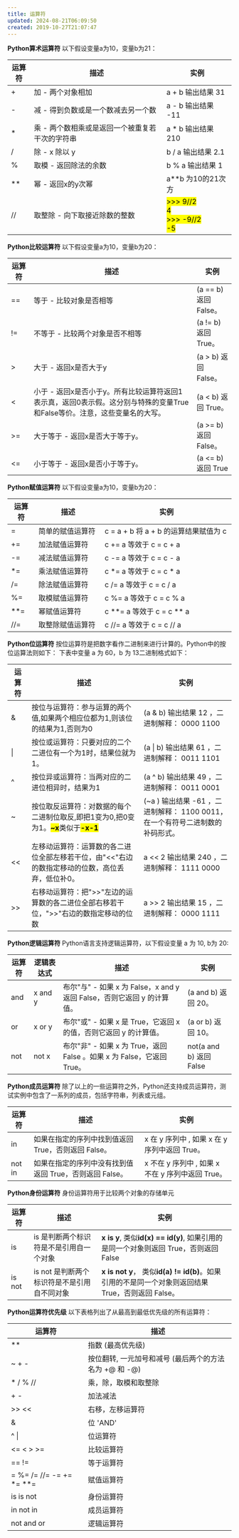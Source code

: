 ```yaml
---
title: 运算符
updated: 2024-08-21T06:09:50
created: 2019-10-27T21:07:47
---
```


**Python算术运算符**
以下假设变量a为10，变量b为21：
<table>
<colgroup>
<col style="width: 10%" />
<col style="width: 58%" />
<col style="width: 30%" />
</colgroup>
<thead>
<tr class="header">
<th><strong>运算符</strong></th>
<th><strong>描述</strong></th>
<th><strong>实例</strong></th>
</tr>
</thead>
<tbody>
<tr class="odd">
<td>+</td>
<td>加 - 两个对象相加</td>
<td>a + b 输出结果 31</td>
</tr>
<tr class="even">
<td>-</td>
<td>减 - 得到负数或是一个数减去另一个数</td>
<td>a - b 输出结果 -11</td>
</tr>
<tr class="odd">
<td>*</td>
<td>乘 - 两个数相乘或是返回一个被重复若干次的字符串</td>
<td>a * b 输出结果 210</td>
</tr>
<tr class="even">
<td>/</td>
<td>除 - x 除以 y</td>
<td>b / a 输出结果 2.1</td>
</tr>
<tr class="odd">
<td>%</td>
<td>取模 - 返回除法的余数</td>
<td>b % a 输出结果 1</td>
</tr>
<tr class="even">
<td>**</td>
<td>幂 - 返回x的y次幂</td>
<td>a**b 为10的21次方</td>
</tr>
<tr class="odd">
<td>//</td>
<td>取整除 - 向下取接近除数的整数</td>
<td><mark>&gt;&gt;&gt; 9//2<br />
4<br />
&gt;&gt;&gt; -9//2<br />
-5</mark></td>
</tr>
</tbody>
</table>

**Python比较运算符**
以下假设变量a为10，变量b为20：
<table>
<colgroup>
<col style="width: 10%" />
<col style="width: 72%" />
<col style="width: 17%" />
</colgroup>
<thead>
<tr class="header">
<th><strong>运算符</strong></th>
<th><strong>描述</strong></th>
<th><strong>实例</strong></th>
</tr>
</thead>
<tbody>
<tr class="odd">
<td>==</td>
<td>等于 - 比较对象是否相等</td>
<td>(a == b) 返回 False。</td>
</tr>
<tr class="even">
<td>!=</td>
<td>不等于 - 比较两个对象是否不相等</td>
<td>(a != b) 返回 True。</td>
</tr>
<tr class="odd">
<td>&gt;</td>
<td>大于 - 返回x是否大于y</td>
<td>(a &gt; b) 返回 False。</td>
</tr>
<tr class="even">
<td>&lt;</td>
<td>小于 - 返回x是否小于y。所有比较运算符返回1表示真，返回0表示假。这分别与特殊的变量True和False等价。注意，这些变量名的大写。</td>
<td>(a &lt; b) 返回 True。</td>
</tr>
<tr class="odd">
<td>&gt;=</td>
<td>大于等于 - 返回x是否大于等于y。</td>
<td>(a &gt;= b) 返回 False。</td>
</tr>
<tr class="even">
<td>&lt;=</td>
<td>小于等于 - 返回x是否小于等于y。</td>
<td>(a &lt;= b) 返回 True</td>
</tr>
</tbody>
</table>

**Python赋值运算符**
以下假设变量a为10，变量b为20：
<table>
<colgroup>
<col style="width: 12%" />
<col style="width: 29%" />
<col style="width: 57%" />
</colgroup>
<thead>
<tr class="header">
<th><strong>运算符</strong></th>
<th><strong>描述</strong></th>
<th><strong>实例</strong></th>
</tr>
</thead>
<tbody>
<tr class="odd">
<td>=</td>
<td>简单的赋值运算符</td>
<td>c = a + b 将 a + b 的运算结果赋值为 c</td>
</tr>
<tr class="even">
<td>+=</td>
<td>加法赋值运算符</td>
<td>c += a 等效于 c = c + a</td>
</tr>
<tr class="odd">
<td>-=</td>
<td>减法赋值运算符</td>
<td>c -= a 等效于 c = c - a</td>
</tr>
<tr class="even">
<td>*=</td>
<td>乘法赋值运算符</td>
<td>c *= a 等效于 c = c * a</td>
</tr>
<tr class="odd">
<td>/=</td>
<td>除法赋值运算符</td>
<td>c /= a 等效于 c = c / a</td>
</tr>
<tr class="even">
<td>%=</td>
<td>取模赋值运算符</td>
<td>c %= a 等效于 c = c % a</td>
</tr>
<tr class="odd">
<td>**=</td>
<td>幂赋值运算符</td>
<td>c **= a 等效于 c = c ** a</td>
</tr>
<tr class="even">
<td>//=</td>
<td>取整除赋值运算符</td>
<td>c //= a 等效于 c = c // a</td>
</tr>
</tbody>
</table>

**Python位运算符**
按位运算符是把数字看作二进制来进行计算的。Python中的按位运算法则如下：
下表中变量 a 为 60，b 为 13二进制格式如下：
<table>
<colgroup>
<col style="width: 9%" />
<col style="width: 49%" />
<col style="width: 40%" />
</colgroup>
<thead>
<tr class="header">
<th><strong>运算符</strong></th>
<th><strong>描述</strong></th>
<th><strong>实例</strong></th>
</tr>
</thead>
<tbody>
<tr class="odd">
<td>&amp;</td>
<td>按位与运算符：参与运算的两个值,如果两个相应位都为1,则该位的结果为1,否则为0</td>
<td>(a &amp; b) 输出结果 12 ，二进制解释： 0000 1100</td>
</tr>
<tr class="even">
<td>|</td>
<td>按位或运算符：只要对应的二个二进位有一个为1时，结果位就为1。</td>
<td>(a | b) 输出结果 61 ，二进制解释： 0011 1101</td>
</tr>
<tr class="odd">
<td>^</td>
<td>按位异或运算符：当两对应的二进位相异时，结果为1</td>
<td>(a ^ b) 输出结果 49 ，二进制解释： 0011 0001</td>
</tr>
<tr class="even">
<td>~</td>
<td>按位取反运算符：对数据的每个二进制位取反,即把1变为0,把0变为1。<strong><mark>~x</mark></strong>类似于<strong><mark>-x-1</mark></strong></td>
<td>(~a ) 输出结果 -61 ，二进制解释： 1100 0011， 在一个有符号二进制数的补码形式。</td>
</tr>
<tr class="odd">
<td>&lt;&lt;</td>
<td>左移动运算符：运算数的各二进位全部左移若干位，由"&lt;&lt;"右边的数指定移动的位数，高位丢弃，低位补0。</td>
<td>a &lt;&lt; 2 输出结果 240 ，二进制解释： 1111 0000</td>
</tr>
<tr class="even">
<td>&gt;&gt;</td>
<td>右移动运算符：把"&gt;&gt;"左边的运算数的各二进位全部右移若干位，"&gt;&gt;"右边的数指定移动的位数</td>
<td>a &gt;&gt; 2 输出结果 15 ，二进制解释： 0000 1111</td>
</tr>
</tbody>
</table>

**Python逻辑运算符**
Python语言支持逻辑运算符，以下假设变量 a 为 10, b为 20:
<table>
<colgroup>
<col style="width: 10%" />
<col style="width: 13%" />
<col style="width: 55%" />
<col style="width: 21%" />
</colgroup>
<thead>
<tr class="header">
<th><strong>运算符</strong></th>
<th><strong>逻辑表达式</strong></th>
<th><strong>描述</strong></th>
<th><strong>实例</strong></th>
</tr>
</thead>
<tbody>
<tr class="odd">
<td>and</td>
<td>x and y</td>
<td>布尔"与" - 如果 x 为 False，x and y 返回 False，否则它返回 y 的计算值。</td>
<td>(a and b) 返回 20。</td>
</tr>
<tr class="even">
<td>or</td>
<td>x or y</td>
<td>布尔"或" - 如果 x 是 True，它返回 x 的值，否则它返回 y 的计算值。</td>
<td>(a or b) 返回 10。</td>
</tr>
<tr class="odd">
<td>not</td>
<td>not x</td>
<td>布尔"非" - 如果 x 为 True，返回 False 。如果 x 为 False，它返回 True。</td>
<td>not(a and b) 返回 False</td>
</tr>
</tbody>
</table>

**Python成员运算符**
除了以上的一些运算符之外，Python还支持成员运算符，测试实例中包含了一系列的成员，包括字符串，列表或元组。
<table>
<colgroup>
<col style="width: 10%" />
<col style="width: 49%" />
<col style="width: 40%" />
</colgroup>
<thead>
<tr class="header">
<th><strong>运算符</strong></th>
<th><strong>描述</strong></th>
<th><strong>实例</strong></th>
</tr>
</thead>
<tbody>
<tr class="odd">
<td>in</td>
<td>如果在指定的序列中找到值返回 True，否则返回 False。</td>
<td>x 在 y 序列中 , 如果 x 在 y 序列中返回 True。</td>
</tr>
<tr class="even">
<td>not in</td>
<td>如果在指定的序列中没有找到值返回 True，否则返回 False。</td>
<td>x 不在 y 序列中 , 如果 x 不在 y 序列中返回 True。</td>
</tr>
</tbody>
</table>

**Python身份运算符**
身份运算符用于比较两个对象的存储单元
<table>
<colgroup>
<col style="width: 10%" />
<col style="width: 30%" />
<col style="width: 59%" />
</colgroup>
<thead>
<tr class="header">
<th><strong>运算符</strong></th>
<th><strong>描述</strong></th>
<th><strong>实例</strong></th>
</tr>
</thead>
<tbody>
<tr class="odd">
<td>is</td>
<td>is 是判断两个标识符是不是引用自一个对象</td>
<td><strong>x is y</strong>, 类似<strong>id(x) == id(y)</strong>, 如果引用的是同一个对象则返回 True，否则返回 False</td>
</tr>
<tr class="even">
<td>is not</td>
<td>is not 是判断两个标识符是不是引用自不同对象</td>
<td><strong>x is not y</strong>， 类似<strong>id(a) != id(b)</strong>。如果引用的不是同一个对象则返回结果 True，否则返回 False。</td>
</tr>
</tbody>
</table>

**Python运算符优先级**
以下表格列出了从最高到最低优先级的所有运算符：
<table>
<colgroup>
<col style="width: 34%" />
<col style="width: 65%" />
</colgroup>
<thead>
<tr class="header">
<th><strong>运算符</strong></th>
<th><strong>描述</strong></th>
</tr>
</thead>
<tbody>
<tr class="odd">
<td>**</td>
<td>指数 (最高优先级)</td>
</tr>
<tr class="even">
<td>~ + -</td>
<td>按位翻转, 一元加号和减号 (最后两个的方法名为 +@ 和 -@)</td>
</tr>
<tr class="odd">
<td>* / % //</td>
<td>乘，除，取模和取整除</td>
</tr>
<tr class="even">
<td>+ -</td>
<td>加法减法</td>
</tr>
<tr class="odd">
<td>&gt;&gt; &lt;&lt;</td>
<td>右移，左移运算符</td>
</tr>
<tr class="even">
<td>&amp;</td>
<td>位 'AND'</td>
</tr>
<tr class="odd">
<td>^ |</td>
<td>位运算符</td>
</tr>
<tr class="even">
<td>&lt;= &lt; &gt; &gt;=</td>
<td>比较运算符</td>
</tr>
<tr class="odd">
<td>== !=</td>
<td>等于运算符</td>
</tr>
<tr class="even">
<td>= %= /= //= -= += *= **=</td>
<td>赋值运算符</td>
</tr>
<tr class="odd">
<td>is is not</td>
<td>身份运算符</td>
</tr>
<tr class="even">
<td>in not in</td>
<td>成员运算符</td>
</tr>
<tr class="odd">
<td>not and or</td>
<td>逻辑运算符</td>
</tr>
</tbody>
</table>
